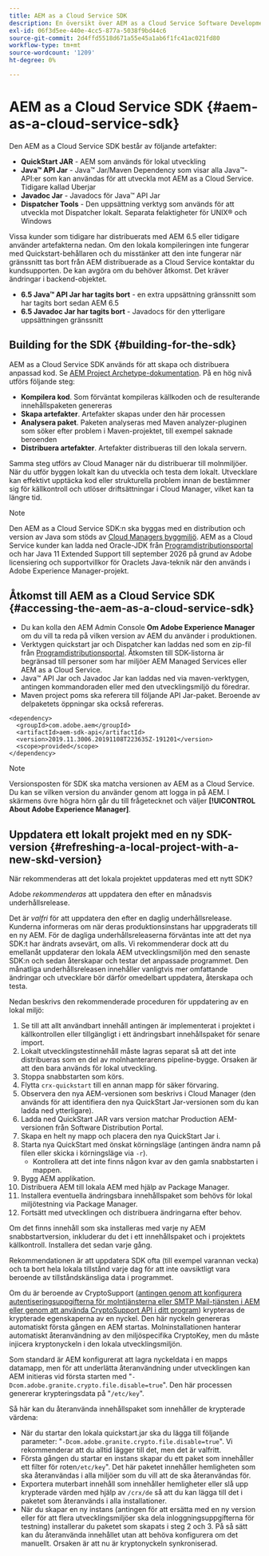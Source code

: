 ```yaml
---
title: AEM as a Cloud Service SDK
description: En översikt över AEM as a Cloud Service Software Development Kit
exl-id: 06f3d5ee-440e-4cc5-877a-5038f9bd44c6
source-git-commit: 2d4ffd5518d671a55e45a1ab6f1fc41ac021fd80
workflow-type: tm+mt
source-wordcount: '1209'
ht-degree: 0%

---
```


# AEM as a Cloud Service SDK {#aem-as-a-cloud-service-sdk}

Den AEM as a Cloud Service SDK består av följande artefakter:

* **QuickStart JAR** - AEM som används för lokal utveckling
* **Java™ API Jar** - Java™ Jar/Maven Dependency som visar alla Java™-API:er som kan användas för att utveckla mot AEM as a Cloud Service. Tidigare kallad Uberjar
* **Javadoc Jar** - Javadocs för Java™ API Jar
* **Dispatcher Tools** - Den uppsättning verktyg som används för att utveckla mot Dispatcher lokalt. Separata felaktigheter för UNIX® och Windows

Vissa kunder som tidigare har distribuerats med AEM 6.5 eller tidigare använder artefakterna nedan. Om den lokala kompileringen inte fungerar med Quickstart-behållaren och du misstänker att den inte fungerar när gränssnitt tas bort från AEM distribuerade as a Cloud Service kontaktar du kundsupporten. De kan avgöra om du behöver åtkomst. Det kräver ändringar i backend-objektet.

* **6.5 Java™ API Jar har tagits bort** - en extra uppsättning gränssnitt som har tagits bort sedan AEM 6.5
* **6.5 Javadoc Jar har tagits bort** - Javadocs för den ytterligare uppsättningen gränssnitt

## Building for the SDK {#building-for-the-sdk}

AEM as a Cloud Service SDK används för att skapa och distribuera anpassad kod. Se [AEM Project Archetype-dokumentation](https://experienceleague.adobe.com/docs/experience-manager-core-components/using/developing/archetype/using.html?lang=en). På en hög nivå utförs följande steg:

* **Kompilera kod**. Som förväntat kompileras källkoden och de resulterande innehållspaketen genereras
* **Skapa artefakter**. Artefakter skapas under den här processen
* **Analysera paket**. Paketen analyseras med Maven analyzer-pluginen som söker efter problem i Maven-projektet, till exempel saknade beroenden
* **Distribuera artefakter**. Artefakter distribueras till den lokala servern.

Samma steg utförs av Cloud Manager när du distribuerar till molnmiljöer. När du utför byggen lokalt kan du utveckla och testa dem lokalt. Utvecklare kan effektivt upptäcka kod eller strukturella problem innan de bestämmer sig för källkontroll och utlöser driftsättningar i Cloud Manager, vilket kan ta längre tid.

>[!NOTE]
>
>Den AEM as a Cloud Service SDK:n ska byggas med en distribution och version av Java som stöds av [Cloud Managers byggmiljö](/help/implementing/cloud-manager/getting-access-to-aem-in-cloud/build-environment-details.md). AEM as a Cloud Service kunder kan ladda ned Oracle-JDK från [Programdistributionsportal](https://experience.adobe.com/#/downloads/content/software-distribution/en/aemcloud.html) och har Java 11 Extended Support till september 2026 på grund av Adobe licensiering och supportvillkor för Oraclets Java-teknik när den används i Adobe Experience Manager-projekt.

## Åtkomst till AEM as a Cloud Service SDK {#accessing-the-aem-as-a-cloud-service-sdk}

* Du kan kolla den AEM Admin Console **Om Adobe Experience Manager** om du vill ta reda på vilken version av AEM du använder i produktionen.
* Verktygen quickstart jar och Dispatcher kan laddas ned som en zip-fil från [Programdistributionsportal](https://experience.adobe.com/#/downloads/content/software-distribution/en/aemcloud.html). Åtkomsten till SDK-listorna är begränsad till personer som har miljöer AEM Managed Services eller AEM as a Cloud Service.
* Java™ API Jar och Javadoc Jar kan laddas ned via maven-verktygen, antingen kommandoraden eller med den utvecklingsmiljö du föredrar.
* Maven project poms ska referera till följande API Jar-paket. Beroende av delpaketets öppningar ska också refereras.

```
<dependency>
  <groupId>com.adobe.aem</groupId>
  <artifactId>aem-sdk-api</artifactId>
  <version>2019.11.3006.20191108T223635Z-191201</version>
  <scope>provided</scope>
</dependency>
```

>[!NOTE]
>
>Versionsposten för SDK ska matcha versionen av AEM as a Cloud Service. Du kan se vilken version du använder genom att logga in på AEM. I skärmens övre högra hörn går du till frågetecknet och väljer **[!UICONTROL About Adobe Experience Manager]**.


## Uppdatera ett lokalt projekt med en ny SDK-version {#refreshing-a-local-project-with-a-new-skd-version}

När rekommenderas att det lokala projektet uppdateras med ett nytt SDK?

Adobe *rekommenderas* att uppdatera den efter en månadsvis underhållsrelease.

Det är *valfri* för att uppdatera den efter en daglig underhållsrelease. Kunderna informeras om när deras produktionsinstans har uppgraderats till en ny AEM. För de dagliga underhållsreleaserna förväntas inte att det nya SDK:t har ändrats avsevärt, om alls. Vi rekommenderar dock att du emellanåt uppdaterar den lokala AEM utvecklingsmiljön med den senaste SDK:n och sedan återskapar och testar det anpassade programmet. Den månatliga underhållsreleasen innehåller vanligtvis mer omfattande ändringar och utvecklare bör därför omedelbart uppdatera, återskapa och testa.

Nedan beskrivs den rekommenderade proceduren för uppdatering av en lokal miljö:

1. Se till att allt användbart innehåll antingen är implementerat i projektet i källkontrollen eller tillgängligt i ett ändringsbart innehållspaket för senare import.
1. Lokalt utvecklingstestinnehåll måste lagras separat så att det inte distribueras som en del av molnhanterarens pipeline-bygge. Orsaken är att den bara används för lokal utveckling.
1. Stoppa snabbstarten som körs.
1. Flytta `crx-quickstart` till en annan mapp för säker förvaring.
1. Observera den nya AEM-versionen som beskrivs i Cloud Manager (den används för att identifiera den nya QuickStart Jar-versionen som du kan ladda ned ytterligare).
1. Ladda ned QuickStart JAR vars version matchar Production AEM-versionen från Software Distribution Portal.
1. Skapa en helt ny mapp och placera den nya QuickStart Jar i.
1. Starta nya QuickStart med önskat körningsläge (antingen ändra namn på filen eller skicka i körningsläge via `-r`).
   * Kontrollera att det inte finns någon kvar av den gamla snabbstarten i mappen.
1. Bygg AEM applikation.
1. Distribuera AEM till lokala AEM med hjälp av Package Manager.
1. Installera eventuella ändringsbara innehållspaket som behövs för lokal miljötestning via Package Manager.
1. Fortsätt med utvecklingen och distribuera ändringarna efter behov.

Om det finns innehåll som ska installeras med varje ny AEM snabbstartversion, inkluderar du det i ett innehållspaket och i projektets källkontroll. Installera det sedan varje gång.

Rekommendationen är att uppdatera SDK ofta (till exempel varannan vecka) och ta bort hela lokala tillstånd varje dag för att inte oavsiktligt vara beroende av tillståndskänsliga data i programmet.

Om du är beroende av CryptoSupport ([antingen genom att konfigurera autentiseringsuppgifterna för molntjänsterna eller SMTP Mail-tjänsten i AEM eller genom att använda CryptoSupport API i ditt program](https://developer.adobe.com/experience-manager/reference-materials/cloud-service/javadoc/com/adobe/granite/crypto/CryptoSupport.html)) krypteras de krypterade egenskaperna av en nyckel. Den här nyckeln genereras automatiskt första gången en AEM startas. Molninstallationen hanterar automatiskt återanvändning av den miljöspecifika CryptoKey, men du måste injicera kryptonyckeln i den lokala utvecklingsmiljön.

Som standard är AEM konfigurerat att lagra nyckeldata i en mapps datamapp, men för att underlätta återanvändning under utvecklingen kan AEM initieras vid första starten med &quot;`-Dcom.adobe.granite.crypto.file.disable=true`&quot;. Den här processen genererar krypteringsdata på &quot;`/etc/key`&quot;.

Så här kan du återanvända innehållspaket som innehåller de krypterade värdena:

* När du startar den lokala quickstart.jar ska du lägga till följande parameter: &quot;`-Dcom.adobe.granite.crypto.file.disable=true`&quot;. Vi rekommenderar att du alltid lägger till det, men det är valfritt.
* Första gången du startar en instans skapar du ett paket som innehåller ett filter för roten`/etc/key`&quot;. Det här paketet innehåller hemligheten som ska återanvändas i alla miljöer som du vill att de ska återanvändas för.
* Exportera muterbart innehåll som innehåller hemligheter eller slå upp krypterade värden med hjälp av `/crx/de` så att du kan lägga till det i paketet som återanvänds i alla installationer.
* När du skapar en ny instans (antingen för att ersätta med en ny version eller för att flera utvecklingsmiljöer ska dela inloggningsuppgifterna för testning) installerar du paketet som skapats i steg 2 och 3. På så sätt kan du återanvända innehållet utan att behöva konfigurera om det manuellt. Orsaken är att nu är kryptonyckeln synkroniserad.
